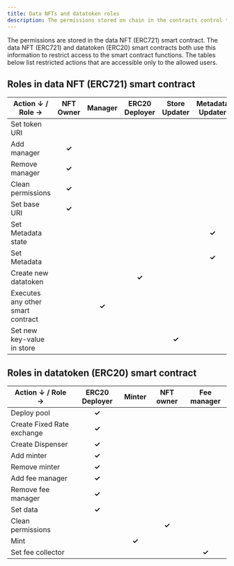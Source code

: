 ```yaml
---
title: Data NFTs and datatoken roles
description: The permissions stored on chain in the contracts control the access to the data NFT (ERC721) and datatoken (ERC20) smart contract functions.
---
```


The permissions are stored in the data NFT (ERC721) smart contract. The data NFT (ERC721) and datatoken (ERC20) smart contracts both use this information to restrict access to the smart contract functions. The tables below list restricted actions that are accessible only to the allowed users.

## Roles in data NFT (ERC721) smart contract

| Action &darr; / Role &rarr;       | NFT Owner              | Manager                | ERC20 Deployer         | Store Updater          | Metadata Updater       |
| --------------------------------- | ---------------------- | ---------------------- | ---------------------- | ---------------------- | ---------------------- |
| Set token URI                     |                        |                        |                        |                        |                        |
| Add manager                       | <center>**✓**</center> |                        |                        |                        |                        |
| Remove manager                    | <center>**✓**</center> |                        |                        |                        |                        |
| Clean permissions                 | <center>**✓**</center> |                        |                        |                        |                        |
| Set base URI                      | <center>**✓**</center> |                        |                        |                        |                        |
| Set Metadata state                |                        |                        |                        |                        | <center>**✓**</center> |
| Set Metadata                      |                        |                        |                        |                        | <center>**✓**</center> |
| Create new datatoken              |                        |                        | <center>**✓**</center> |                        |                        |
| Executes any other smart contract |                        | <center>**✓**</center> |                        |                        |                        |
| Set new key-value in store        |                        |                        |                        | <center>**✓**</center> |                        |

## Roles in datatoken (ERC20) smart contract

| Action &darr; / Role &rarr; | ERC20 Deployer         | Minter                 | NFT owner              | Fee manager            |
| --------------------------- | ---------------------- | ---------------------- | ---------------------- | ---------------------- |
| Deploy pool                 | <center>**✓**</center> |                        |                        |                        |
| Create Fixed Rate exchange  | <center>**✓**</center> |                        |                        |                        |
| Create Dispenser            | <center>**✓**</center> |                        |                        |                        |
| Add minter                  | <center>**✓**</center> |                        |                        |                        |
| Remove minter               | <center>**✓**</center> |                        |                        |                        |
| Add fee manager             | <center>**✓**</center> |                        |                        |                        |
| Remove fee manager          | <center>**✓**</center> |                        |                        |                        |
| Set data                    | <center>**✓**</center> |                        |                        |                        |
| Clean permissions           |                        |                        | <center>**✓**</center> |                        |
| Mint                        |                        | <center>**✓**</center> |                        |                        |
| Set fee collector           |                        |                        |                        | <center>**✓**</center> |
